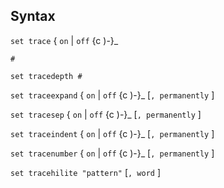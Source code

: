 ## Syntax

`set trace` { `on` \| `off` <span
options=")-">{c )-}_

`#`

`set tracedepth #`

`set traceexpand` { `on` \| `off` <span
options=")-">{c )-}_ \[`, permanently` \]

`set tracesep` { `on` \| `off` <span
options=")-">{c )-}_ \[`, permanently` \]

`set traceindent` { `on` \| `off` <span
options=")-">{c )-}_ \[`, permanently` \]

`set tracenumber` { `on` \| `off` <span
options=")-">{c )-}_ \[`, permanently` \]

`set tracehilite "pattern"` \[`, word` \]
